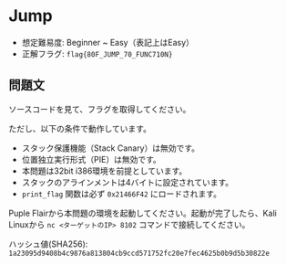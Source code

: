 # Jump

- 想定難易度: Beginner ~ Easy（表記上はEasy）
- 正解フラグ: `flag{80F_JUMP_70_FUNC710N}`

## 問題文

ソースコードを見て、フラグを取得してください。

ただし、以下の条件で動作しています。

- スタック保護機能（Stack Canary）は無効です。
- 位置独立実行形式（PIE）は無効です。
- 本問題は32bit i386環境を前提としています。
- スタックのアラインメントは4バイトに設定されています。
- `print_flag` 関数は必ず `0x21466F42` にロードされます。

Puple Flairから本問題の環境を起動してください。起動が完了したら、Kali Linuxから `nc <ターゲットのIP> 8102` コマンドで接続してください。

ハッシュ値(SHA256): `1a23095d9408b4c9876a813804cb9ccd571752fc20e7fec4625b0b9d5b30822e`

